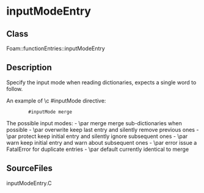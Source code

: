 # inputModeEntry 
## Class
Foam::functionEntries::inputModeEntry

## Description
Specify the input mode when reading dictionaries, expects
a single word to follow.

An example of \c \#inputMode directive:
```
        #inputMode merge
```

The possible input modes:
      - \par merge      merge sub-dictionaries when possible
      - \par overwrite  keep last entry and silently remove previous ones
      - \par protect    keep initial entry and silently ignore subsequent ones
      - \par warn       keep initial entry and warn about subsequent ones
      - \par error      issue a FatalError for duplicate entries
      - \par default    currently identical to merge

## SourceFiles
inputModeEntry.C

